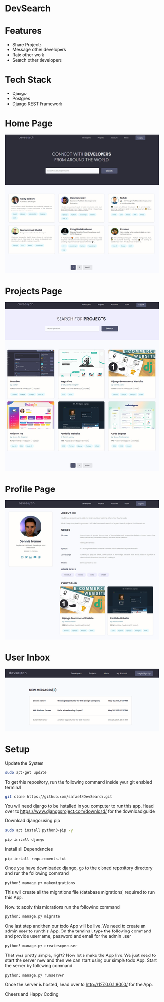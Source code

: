 # DevSearch


# Features
- Share Projects
- Message other developers
- Rate other work
- Search other developers

# Tech Stack
- Django
- Postgres
- Django REST Framework

# Home Page
<img src='./resources/images/Devsearch Home.jpg'>


# Projects Page
<img src="./resources/images/DevSearch Projects.jpg">


# Profile Page
<img src="./resources/images/Devsearch Profile.jpg">


# User Inbox
<img src="./resources/images/Devsearch Inbox.jpg">

# Setup

Update the System
```bash
sudo apt-get update
```
To get this repository, run the following command inside your git enabled terminal
```bash
git clone https://github.com/safaet/DevSearch.git
```
You will need django to be installed in you computer to run this app. Head over to https://www.djangoproject.com/download/ for the download guide

Download django using pip
```bash
sudo apt install python3-pip -y
```
```bash
pip install django
```
Install all Dependencies
```bash
pip install requirements.txt
```
Once you have downloaded django, go to the cloned repository directory and run the following command

```bash
python3 manage.py makemigrations
```

This will create all the migrations file (database migrations) required to run this App.

Now, to apply this migrations run the following command
```bash
python3 manage.py migrate
```

One last step and then our todo App will be live. We need to create an admin user to run this App. On the terminal, type the following command and provide username, password and email for the admin user
```bash
python3 manage.py createsuperuser
```

That was pretty simple, right? Now let's make the App live. We just need to start the server now and then we can start using our simple todo App. Start the server by following command

```bash
python3 manage.py runserver
```

Once the server is hosted, head over to http://127.0.0.1:8000/ for the App.

Cheers and Happy Coding 
